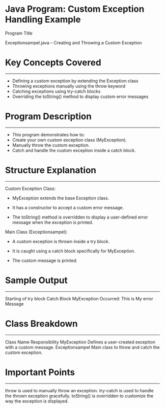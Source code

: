 # Java Program: Custom Exception Handling Example

Program Title

Exceptionsampel.java – Creating and Throwing a Custom Exception



# Key Concepts Covered
----------------------
* Defining a custom exception by extending the Exception class
* Throwing exceptions manually using the throw keyword
* Catching exceptions using try-catch blocks
* Overriding the toString() method to display custom error messages



# Program Description
---------------------
* This program demonstrates how to:
* Create your own custom exception class (MyException).
* Manually throw the custom exception.
* Catch and handle the custom exception inside a catch block.



# Structure Explanation
-----------------------
Custom Exception Class:

* MyException extends the base Exception class.

* It has a constructor to accept a custom error message.

* The toString() method is overridden to display a user-defined error message when the exception is printed.


Main Class (Exceptionsampel):

* A custom exception is thrown inside a try block.

* It is caught using a catch block specifically for MyException.

* The custom message is printed.



# Sample Output
---------------
Starting of try block
Catch Block
MyException Occurred: This is My error Message



# Class Breakdown
-----------------
Class Name	Responsibility
MyException	Defines a user-created exception with a custom message.
Exceptionsampel	Main class to throw and catch the custom exception.



# Important Points
------------------
throw is used to manually throw an exception.
try-catch is used to handle the thrown exception gracefully.
toString() is overridden to customize the way the exception is displayed.
